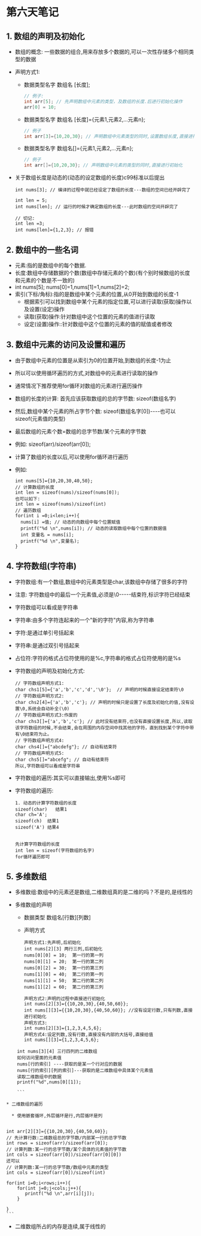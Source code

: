# 第六天笔记

## 1. 数组的声明及初始化

* 数组的概念: 一些数据的组合,用来存放多个数据的,可以一次性存储多个相同类型的数据

* 声明方式1:

  * 数据类型名字 数组名 [长度];

    ```c
    // 例子:
    int arr[5]; // 先声明数组中元素的类型，及数组的长度.后进行初始化操作
    arr[0] = 10;
    ```

  * 数据类型名字 数组名 [长度]={元素1,元素2,...元素n};

    ```c
    // 例子
    int arr[3]={10,20,30}; // 声明数组中元素类型的同时,设置数组长度,直接进行初始化
    ```

    

  * 数据类型名字 数组名[]={元素1,元素2,...元素n};

    ```c
    // 例子
    int arr[]={10,20,30}; // 声明数组中元素的类型的同时,直接进行初始化
    ```

* 关于数组长度是动态的(动态的设定数组的长度)c99标准以后提出

  ```
  int nums[3]; // 编译的过程中就已经设定了数组的长度---数组的空间已经开辟完了
  
  int len = 5; 
  int nums[len]; // 运行的时候才确定数组的长度---此时数组的空间开辟完了
  
  // 切记:
  int len =3;
  int nums[len]={1,2,3}; // 报错
  ```



## 2. 数组中的一些名词

* 元素:指的是数组中的每个数据.
* 长度:数组中存储数据的个数(数组中存储元素的个数)(有个别时候数组的长度和元素的个数是不一致的)
* int nums[5]; nums[0]=1,nums[1]=1,nums[2]=2;
* 索引(下标/角标):指的是数组中某个元素的位置,从0开始到数组的长度-1
  * 根据索引可以找到数组中某个元素的指定位置,可以进行读取(获取)操作以及设置(设定)操作
  * 读取(获取)操作:针对数组中这个位置的元素的值进行读取
  * 设定(设置)操作::针对数组中这个位置的元素的值的赋值或者修改

## 3. 数组中元素的访问及设置和遍历

* 由于数组中元素的位置是从索引为0的位置开始,到数组的长度-1为止

* 所以可以使用循环遍历的方式,对数组中的元素进行读取的操作

* 通常情况下推荐使用for循环对数组的元素进行遍历操作

* 数组的长度的计算: 首先应该获取数组的总的字节数: sizeof(数组名字)

* 然后,数组中某个元素的所占字节个数: sizeof(数组名字[0])----也可以sizeof(元素值的类型)

* 最后数组的元素个数=数组的总字节数/某个元素的字节数

* 例如: sizeof(arr)/sizeof(arr[0]);

* 计算了数组的长度以后,可以使用for循环进行遍历

* 例如:

  ```
  int nums[5]={10,20,30,40,50};
  // 计算数组的长度
  int len = sizeof(nums)/sizeof(nums[0]);
  也可以如下:
  int len = sizeof(nums)/sizeof(int)
  // 遍历数组
  for(int i =0;i<len;i++){
  	nums[i] =值; // 动态的向数组中每个位置赋值
  	printf("%d \n",nums[i]); // 动态的读取数组中每个位置的数据值
  	int 变量名 = nums[i];
  	printf("%d \n",变量名);
  }
  ```

  



## 4. 字符数组(字符串)

* 字符数组:有一个数组,数组中的元素类型是char,该数组中存储了很多的字符

* 注意: 字符数组中的最后一个元素值,必须是\0-----结束符,标识字符已经结束

* 字符数组可以看成是字符串

* 字符串:由多个字符连起来的一个"新的字符"内容,称为字符串

* 字符:是通过单引号括起来

* 字符串:是通过双引号括起来

* 占位符:字符的格式占位符使用的是%c,字符串的格式占位符使用的是%s

* 字符数组的声明及初始化方式:

  ```
  // 字符数组声明方式1:
  char chs1[5]={'a','b','c','d','\0'};  // 声明的时候直接设定结束符\0
  // 字符数组声明方式2:
  char chs2[4]={'a','b','c'}; // 声明的时候只是设置了长度及初始化的值,没有设置\0,系统会自动补全(\0)
  // 字符数组声明方式3:作废的
  char chs3[]={'a','b','c'}; // 此时没有结束符,也没有直接设置长度,所以,读取该字符数组的时候,不会结束,会在周围的内存空间中找其他的字符，直到找到某个字符中带有\0结束符为止。
  // 字符数组声明方式4:
  char chs4[]={"abcdefg"}; // 自动有结束符
  // 字符数组声明方式5:
  char chs5[]="abcefg"; // 自动有结束符
  所以,字符数组可以看成是字符串 
  ```

* 字符数组的遍历:其实可以直接输出,使用%s即可

* 字符数组的遍历:

  ```
  1. 动态的计算字符数组的长度
  sizeof(char)   结果1
  char ch='A';
  sizeof(ch)  结果1
  sizeof('A') 结果4
  
  
  先计算字符数组的长度
  int len = sizeof(字符数组的名字)
  for循环遍历即可
  
  ```

  



## 5. 多维数组

* 多维数组:数组中的元素还是数组,二维数组真的是二维的吗？不是的,是线性的

* 多维数组的声明

  * 数据类型 数组名\[行数\]\[列数\]

  * 声明方式

    ```
    声明方式1:先声明,后初始化
    int nums[2][3] 两行三列,后初始化
    nums[0][0] = 10;  第一行的第一列
    nums[0][1] = 20;  第一行的第二列
    nums[0][2] = 30;  第一行的第三列
    nums[1][0] = 40;  第二行的第一列
    nums[1][1] = 50;  第二行的第二列
    nums[1][2] = 60;  第二行的第三列
    
    声明方式2:声明的过程中直接进行初始化
    int nums[2][3]={{10,20,30},{40,50,60}};
    int nums[][3]={{10,20,30},{40,50,60}}; //没有设定行数,只有列数,直接进行初始化
    声明方式3:
    int nums[2][3]={1,2,3,4,5,6};
    声明方式4:设定列数,没有行数,直接没有内部的大括号,直接给值
    int nums[][3]={1,2,3,4,5,6};
    ```
    

    
```
    int nums[3][4] 三行四列的二维数组
    如何访问里面的元素值
    nums[行的索引] ----获取的是某一个行对应的数据
    nums[行的索引][列的索引]---获取的是二维数组中具体某个元素值
    读取二维数组中的数据
    printf("%d",nums[0][1]);
    
    ```
    
* 二维数组的遍历
  
  * 使用嵌套循环,外层循环是行,内层循环是列
  
  ```
    int arr[2][3]={{10,20,30},{40,50,60}};
    // 先计算行数:二维数组总的字节数/内部某一行的总字节数
    int rows = sizeof(arr)/sizeof(arr[0]);
    // 计算列数:某一行的总字节数/某个具体的元素值的字节数
    int cols = sizeof(arr[0])/sizeof(arr[0][0])
    还可以
    // 计算列数:某一行的总字节数/数组中元素的类型
    int cols = sizeof(arr[0])/sizeof(int)
    
    for(int i=0;i<rows;i++){
    	for(int j=0;j<cols;j++){
    	   printf("%d \n",arr[i][j]);
    	}
    
    }
    ```
  
* 二维数组所占的内存是连续,属于线性的





